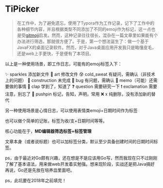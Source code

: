 # TiPicker

> 在工作中，为了避免遗忘，使用了Typora作为工作记录，记下了工作中的各种细节内容，并且根据类型不同添加了不同的emoji作为标记，这一点也是受[gitmoji](https://gitmoji.carloscuesta.me)启发。然而，这种记录往往很长，混杂在一篇文章里如果能有个办法进行筛选，那就很方便了。于是，第一个想法诞生了：做一个基于JavaFX的桌面记录软件。然而，对于Java桌面应用开发我只是略懂皮毛，还是web上手更快，于是便有了本项目。 

以上是一种使用场景，即工作日志，可能有的emoji标签入下：

​:sparkles:  sparkles 添加新文件 
:art:  art 修改文件
:cold_sweat:  cold_sweat 有疑问，需确认（非技术上的问题）
:construction:  construction 未完成
:bug:  bug 有问题，需确认
:memo: memo（可能）还需要做的事情
:clap:  clap 学到了，知道了
:question:  question 需要研究一下 
:exclamation:  exclamation 需要注意，别忘了
:pushpin:  pushpin 标记，告知，声明，常用
​:x:  x 纯删除，没有添加新的替代

另一种使用场景是心情日志，可以使用表情类emoji+日期时间作为标签

也可以做个简单的记账，标签为收/支+日期时间等等。

核心功能在于，**MD编辑器筛选标签+标签管理**

文章本身（或者说标题）也可以加标签分类，默认至少具备创建时间的日期时间标签。

ps，由于最近对Go颇有兴趣，还在想是不是应该用Go写，然而我现在只不过刚刚了解了基本语法，用来做web开发着实勉强。想来现阶段，实战还是把Java搞好再说，Go还是先放在培养皿里面吧。

ps，此坑要在2018年之前填完！
